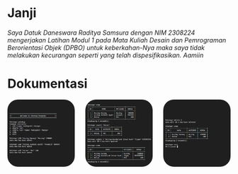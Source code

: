 <style>
    .gallery {
        display: grid;
        grid-template-columns: repeat(3, 1fr);
        gap: 1.5rem;

        img {
            width: 100%;
            aspect-ratio: 1 / 1;
            object-fit: cover;
            border-radius: 1.5rem;
        }
    }
</style>

# Janji
_Saya Datuk Daneswara Raditya Samsura dengan NIM 2308224 mengerjakan Latihan Modul 1 pada Mata Kuliah Desain dan Pemrograman Berorientasi Objek (DPBO) untuk keberkahan-Nya maka saya tidak melakukan kecurangan seperti yang telah dispesifikasikan. Aamiin_

# Dokumentasi
<div class="gallery">
    <a href=".cpp/Screenshots/1.png" target="_blank"><img src=".cpp/Screenshots/1.png"></a>
    <a href=".cpp/Screenshots/2.png" target="_blank"><img src=".cpp/Screenshots/2.png"></a>
    <a href=".cpp/Screenshots/3.png" target="_blank"><img src=".cpp/Screenshots/3.png"></a>
</div>